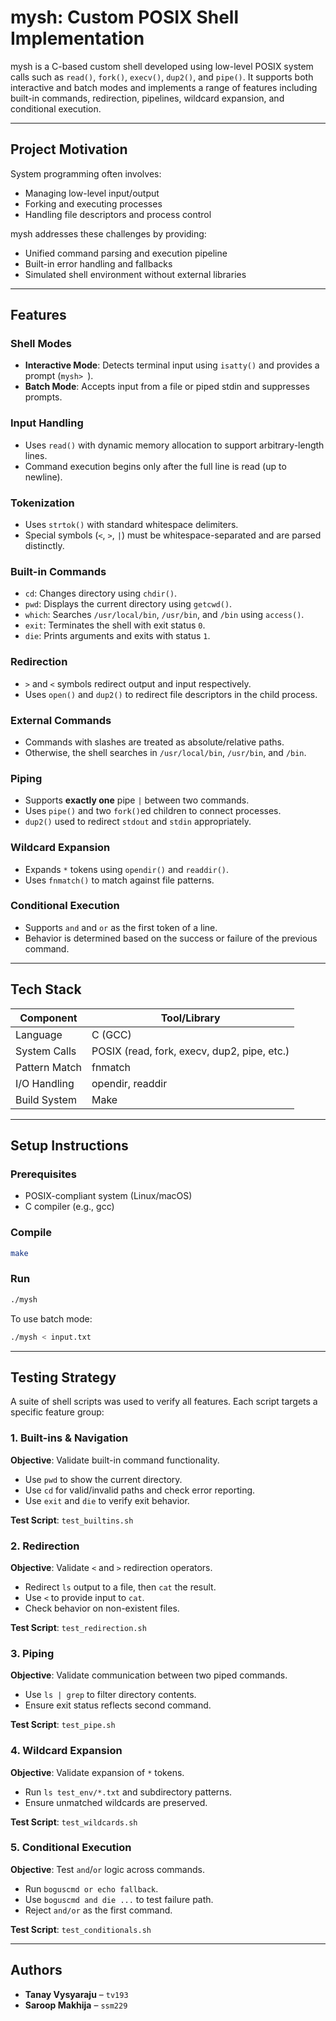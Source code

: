 # mysh: Custom POSIX Shell Implementation

mysh is a C-based custom shell developed using low-level POSIX system calls such as `read()`, `fork()`, `execv()`, `dup2()`, and `pipe()`. It supports both interactive and batch modes and implements a range of features including built-in commands, redirection, pipelines, wildcard expansion, and conditional execution.

---

## Project Motivation

System programming often involves:

* Managing low-level input/output
* Forking and executing processes
* Handling file descriptors and process control

mysh addresses these challenges by providing:

* Unified command parsing and execution pipeline
* Built-in error handling and fallbacks
* Simulated shell environment without external libraries

---

## Features

### Shell Modes

* **Interactive Mode**: Detects terminal input using `isatty()` and provides a prompt (`mysh> `).
* **Batch Mode**: Accepts input from a file or piped stdin and suppresses prompts.

### Input Handling

* Uses `read()` with dynamic memory allocation to support arbitrary-length lines.
* Command execution begins only after the full line is read (up to newline).

### Tokenization

* Uses `strtok()` with standard whitespace delimiters.
* Special symbols (`<`, `>`, `|`) must be whitespace-separated and are parsed distinctly.

### Built-in Commands

* `cd`: Changes directory using `chdir()`.
* `pwd`: Displays the current directory using `getcwd()`.
* `which`: Searches `/usr/local/bin`, `/usr/bin`, and `/bin` using `access()`.
* `exit`: Terminates the shell with exit status `0`.
* `die`: Prints arguments and exits with status `1`.

### Redirection

* `>` and `<` symbols redirect output and input respectively.
* Uses `open()` and `dup2()` to redirect file descriptors in the child process.

### External Commands

* Commands with slashes are treated as absolute/relative paths.
* Otherwise, the shell searches in `/usr/local/bin`, `/usr/bin`, and `/bin`.

### Piping

* Supports **exactly one** pipe `|` between two commands.
* Uses `pipe()` and two `fork()`ed children to connect processes.
* `dup2()` used to redirect `stdout` and `stdin` appropriately.

### Wildcard Expansion

* Expands `*` tokens using `opendir()` and `readdir()`.
* Uses `fnmatch()` to match against file patterns.

### Conditional Execution

* Supports `and` and `or` as the first token of a line.
* Behavior is determined based on the success or failure of the previous command.

---

## Tech Stack

| Component     | Tool/Library                                |
| ------------- | ------------------------------------------- |
| Language      | C (GCC)                                     |
| System Calls  | POSIX (read, fork, execv, dup2, pipe, etc.) |
| Pattern Match | fnmatch                                     |
| I/O Handling  | opendir, readdir                            |
| Build System  | Make                                        |

---

## Setup Instructions

### Prerequisites

* POSIX-compliant system (Linux/macOS)
* C compiler (e.g., gcc)

### Compile

```bash
make
```

### Run

```bash
./mysh
```

To use batch mode:

```bash
./mysh < input.txt
```

---

## Testing Strategy

A suite of shell scripts was used to verify all features. Each script targets a specific feature group:

### 1. Built-ins & Navigation

**Objective**: Validate built-in command functionality.

* Use `pwd` to show the current directory.
* Use `cd` for valid/invalid paths and check error reporting.
* Use `exit` and `die` to verify exit behavior.

**Test Script**: `test_builtins.sh`

### 2. Redirection

**Objective**: Validate `<` and `>` redirection operators.

* Redirect `ls` output to a file, then `cat` the result.
* Use `<` to provide input to `cat`.
* Check behavior on non-existent files.

**Test Script**: `test_redirection.sh`

### 3. Piping

**Objective**: Validate communication between two piped commands.

* Use `ls | grep` to filter directory contents.
* Ensure exit status reflects second command.

**Test Script**: `test_pipe.sh`

### 4. Wildcard Expansion

**Objective**: Validate expansion of `*` tokens.

* Run `ls test_env/*.txt` and subdirectory patterns.
* Ensure unmatched wildcards are preserved.

**Test Script**: `test_wildcards.sh`

### 5. Conditional Execution

**Objective**: Test `and`/`or` logic across commands.

* Run `boguscmd or echo fallback`.
* Use `boguscmd and die ...` to test failure path.
* Reject `and/or` as the first command.

**Test Script**: `test_conditionals.sh`

---

## Authors

* **Tanay Vysyaraju** – `tv193`
* **Saroop Makhija** – `ssm229`
